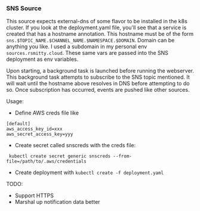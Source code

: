 ### SNS Source

This source expects external-dns of some flavor to be installed in the k8s cluster. If you look at the deployment.yaml file, you'll see that a service is created that has a hostname annotation. This hostname must be of the form `sns.$TOPIC_NAME.$CHANNEL_NAME.$NAMESPACE.$DOMAIN`. Domain can be anything you like. I used a subdomain in my personal env `sources.rsmitty.cloud`. These same vars are passed into the SNS deployment as env variables.

Upon starting, a background task is launched before running the webserver. This background task attempts to subscribe to the SNS topic mentioned. It will wait until the hostname above resolves in DNS before attempting to do so. Once subscription has occurred, events are pushed like other sources.

Usage:

- Define AWS creds file like

```
[default]
aws_access_key_id=xxx
aws_secret_access_key=yyy
```

- Create secret called snscreds with the creds file:

```
 kubectl create secret generic snscreds --from-file=/path/to/.aws/credentials
```

- Create deployment with `kubectl create -f deployment.yaml`

TODO: 
  - Support HTTPS
  - Marshal up notification data better